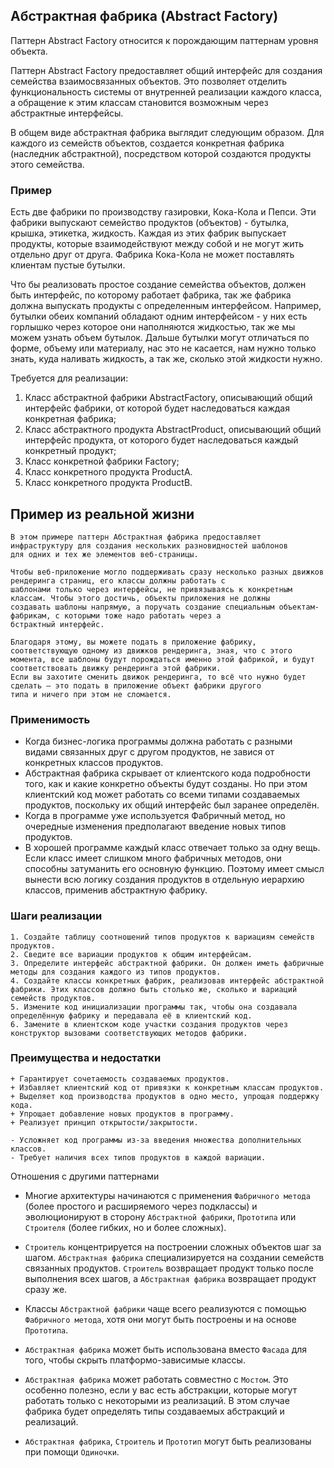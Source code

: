 
## Абстрактная фабрика (Abstract Factory)

Паттерн Abstract Factory относится к порождающим паттернам уровня объекта.

Паттерн Abstract Factory предоставляет общий интерфейс для создания семейства взаимосвязанных объектов. 
Это позволяет отделить функциональность системы от внутренней реализации каждого класса, а обращение к этим классам 
становится возможным через абстрактные интерфейсы.

В общем виде абстрактная фабрика выглядит следующим образом. Для каждого из семейств объектов, создается конкретная фабрика 
(наследник абстрактной), посредством которой создаются продукты этого семейства.

### Пример

Есть две фабрики по производству газировки, Кока-Кола и Пепси. Эти фабрики выпускают семейство продуктов (объектов) - 
бутылка, крышка, этикетка, жидкость. Каждая из этих фабрик выпускает продукты, которые взаимодействуют между собой и не могут 
жить отдельно друг от друга. Фабрика Кока-Кола не может поставлять клиентам пустые бутылки.

Что бы реализовать простое создание семейства объектов, должен быть интерфейс, по которому работает фабрика, так же фабрика должна 
выпускать продукты с определенным интерфейсом. Например, бутылки обеих компаний обладают одним интерфейсом - у них есть горлышко 
через которое они наполняются жидкостью, так же мы можем узнать объем бутылок. Дальше бутылки могут отличаться по форме, объему или 
материалу, нас это не касается, нам нужно только знать, куда наливать жидкость, а так же, сколько этой жидкости нужно.

Требуется для реализации:

1. Класс абстрактной фабрики AbstractFactory, описывающий общий интерфейс фабрики, от которой будет наследоваться каждая конкретная фабрика;
2. Класс абстрактного продукта AbstractProduct, описывающий общий интерфейс продукта, от которого будет наследоваться каждый конкретный продукт;
3. Класс конкретной фабрики Factory;
4. Класс конкретного продукта ProductA.
5. Класс конкретного продукта ProductB.

## Пример из реальной жизни

    В этом примере паттерн Абстрактная фабрика предоставляет инфраструктуру для создания нескольких разновидностей шаблонов 
    для одних и тех же элементов веб-страницы.
    
    Чтобы веб-приложение могло поддерживать сразу несколько разных движков рендеринга страниц, его классы должны работать с 
    шаблонами только через интерфейсы, не привязываясь к конкретным классам. Чтобы этого достичь, объекты приложения не должны 
    создавать шаблоны напрямую, а поручать создание специальным объектам-фабрикам, с которыми тоже надо работать через а
    бстрактный интерфейс.
    
    Благодаря этому, вы можете подать в приложение фабрику, соответствующую одному из движков рендеринга, зная, что с этого 
    момента, все шаблоны будут порождаться именно этой фабрикой, и будут соответствовать движку рендеринга этой фабрики. 
    Если вы захотите сменить движок рендеринга, то всё что нужно будет сделать — это подать в приложение объект фабрики другого 
    типа и ничего при этом не сломается.

### Применимость

- Когда бизнес-логика программы должна работать с разными видами связанных друг с другом продуктов, не завися от конкретных классов продуктов.
- Абстрактная фабрика скрывает от клиентского кода подробности того, как и какие конкретно объекты будут созданы. Но при этом клиентский код может работать со всеми типами создаваемых продуктов, поскольку их общий интерфейс был заранее определён.
- Когда в программе уже используется Фабричный метод, но очередные изменения предполагают введение новых типов продуктов.
- В хорошей программе каждый класс отвечает только за одну вещь. Если класс имеет слишком много фабричных методов, они способны затуманить его основную функцию. Поэтому имеет смысл вынести всю логику создания продуктов в отдельную иерархию классов, применив абстрактную фабрику.

### Шаги реализации

    1. Создайте таблицу соотношений типов продуктов к вариациям семейств продуктов.
    2. Сведите все вариации продуктов к общим интерфейсам.
    3. Определите интерфейс абстрактной фабрики. Он должен иметь фабричные методы для создания каждого из типов продуктов.
    4. Создайте классы конкретных фабрик, реализовав интерфейс абстрактной фабрики. Этих классов должно быть столько же, сколько и вариаций семейств продуктов.
    5. Измените код инициализации программы так, чтобы она создавала определённую фабрику и передавала её в клиентский код.
    6. Замените в клиентском коде участки создания продуктов через конструктор вызовами соответствующих методов фабрики.

### Преимущества и недостатки

    + Гарантирует сочетаемость создаваемых продуктов.
    + Избавляет клиентский код от привязки к конкретным классам продуктов.
    + Выделяет код производства продуктов в одно место, упрощая поддержку кода.
    + Упрощает добавление новых продуктов в программу.
    + Реализует принцип открытости/закрытости.

    - Усложняет код программы из-за введения множества дополнительных классов.
    - Требует наличия всех типов продуктов в каждой вариации.

Отношения с другими паттернами

- Многие архитектуры начинаются с применения `Фабричного метода` (более простого и расширяемого через подклассы) и эволюционируют в сторону `Абстрактной фабрики`, `Прототипа` или `Строителя` (более гибких, но и более сложных).

- `Строитель` концентрируется на построении сложных объектов шаг за шагом. `Абстрактная фабрика` специализируется на создании семейств связанных продуктов. `Строитель` возвращает продукт только после выполнения всех шагов, а `Абстрактная фабрика` возвращает продукт сразу же.

- Классы `Абстрактной фабрики` чаще всего реализуются с помощью `Фабричного метода`, хотя они могут быть построены и на основе `Прототипа`.

- `Абстрактная фабрика` может быть использована вместо `Фасада` для того, чтобы скрыть платформо-зависимые классы.

- `Абстрактная фабрика` может работать совместно с `Мостом`. Это особенно полезно, если у вас есть абстракции, которые могут работать только с некоторыми из реализаций. В этом случае фабрика будет определять типы создаваемых абстракций и реализаций.

- `Абстрактная фабрика`, `Строитель` и `Прототип` могут быть реализованы при помощи `Одиночки`.

